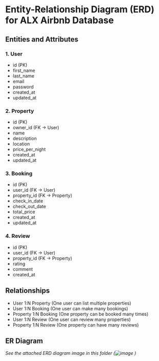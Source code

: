 # Entity-Relationship Diagram (ERD) for ALX Airbnb Database

## Entities and Attributes

### 1. User
- id (PK)
- first_name
- last_name
- email
- password
- created_at
- updated_at

### 2. Property
- id (PK)
- owner_id (FK → User)
- name
- description
- location
- price_per_night
- created_at
- updated_at

### 3. Booking
- id (PK)
- user_id (FK → User)
- property_id (FK → Property)
- check_in_date
- check_out_date
- total_price
- created_at
- updated_at

### 4. Review
- id (PK)
- user_id (FK → User)
- property_id (FK → Property)
- rating
- comment
- created_at

## Relationships

- User 1:N Property (One user can list multiple properties)
- User 1:N Booking (One user can make many bookings)
- Property 1:N Booking (One property can be booked many times)
- User 1:N Review (One user can review many properties)
- Property 1:N Review (One property can have many reviews)

## ER Diagram

_See the attached ERD diagram image in this folder (![image](https://github.com/user-attachments/assets/f4096fa2-374f-4877-8718-b297aef2d199)
)_

